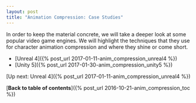 ```yaml
---
layout: post
title: "Animation Compression: Case Studies"
---
```

In order to keep the material concrete, we will take a deeper look at some popular video game engines. We will highlight the techniques that they use for character animation compression and where they shine or come short.

*  [Unreal 4]({% post_url 2017-01-11-anim_compression_unreal4 %})
*  [Unity 5]({% post_url 2017-01-30-anim_compression_unity5 %})

[Up next: Unreal 4]({% post_url 2017-01-11-anim_compression_unreal4 %})

[**Back to table of contents**]({% post_url 2016-10-21-anim_compression_toc %})


